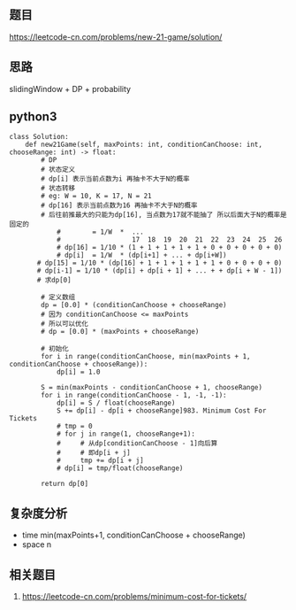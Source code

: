 ## 题目
https://leetcode-cn.com/problems/new-21-game/solution/

## 思路
slidingWindow + DP + probability

## python3
```python3
class Solution:
    def new21Game(self, maxPoints: int, conditionCanChoose: int, chooseRange: int) -> float:
        # DP
        # 状态定义
        # dp[i] 表示当前点数为i 再抽卡不大于N的概率
        # 状态转移
        # eg: W = 10, K = 17, N = 21
        # dp[16] 表示当前点数为16 再抽卡不大于N的概率
        # 后往前推最大的只能为dp[16], 当点数为17就不能抽了 所以后面大于N的概率是固定的
            #        = 1/W  *  ...
            #                  17  18  19  20  21  22  23  24  25  26
            # dp[16] = 1/10 * (1 + 1 + 1 + 1 + 1 + 0 + 0 + 0 + 0 + 0)
            # dp[i]  = 1/W  * (dp[i+1] + ... + dp[i+W]) 
       # dp[15] = 1/10 * (dp[16] + 1 + 1 + 1 + 1 + 1 + 0 + 0 + 0 + 0)
       # dp[i-1] = 1/10 * (dp[i] + dp[i + 1] + ... + + dp[i + W - 1])
       # 求dp[0]

        # 定义数组
        dp = [0.0] * (conditionCanChoose + chooseRange)
        # 因为 conditionCanChoose <= maxPoints
        # 所以可以优化
        # dp = [0.0] * (maxPoints + chooseRange)

        # 初始化
        for i in range(conditionCanChoose, min(maxPoints + 1, conditionCanChoose + chooseRange)):
            dp[i] = 1.0
        
        S = min(maxPoints - conditionCanChoose + 1, chooseRange)
        for i in range(conditionCanChoose - 1, -1, -1):
            dp[i] = S / float(chooseRange)
            S += dp[i] - dp[i + chooseRange]983. Minimum Cost For Tickets
            # tmp = 0
            # for j in range(1, chooseRange+1):
            #     # 从dp[conditionCanChoose - 1]向后算
            #     # 即dp[i + j]
            #     tmp += dp[i + j]
            # dp[i] = tmp/float(chooseRange)

        return dp[0]
```

## 复杂度分析
* time min(maxPoints+1, conditionCanChoose + chooseRange)
* space n

## 相关题目
1. https://leetcode-cn.com/problems/minimum-cost-for-tickets/
